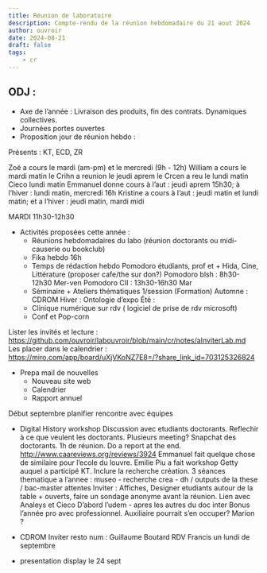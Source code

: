 ```yaml
---
title: Réunion de laboratoire 
description: Compte-rendu de la réunion hebdomadaire du 21 aout 2024
author: ouvroir
date: 2024-08-21
draft: false
tags:
    - cr
---
```


## ODJ : 
- Axe de l’année : Livraison des produits, fin des contrats. Dynamiques collectives. 
- Journées portes ouvertes
- Proposition jour de réunion hebdo :

Présents : KT, ECD, ZR

Zoë a cours le mardi (am-pm) et le mercredi (9h - 12h)
William a cours le mardi matin
le Crihn a reunion le jeudi aprem
le Crcen a reu le lundi matin
Cieco lundi matin
Emmanuel donne cours à l’aut : jeudi aprem 15h30; à l’hiver : lundi matin, mercredi 16h
Kristine a cours  à l’aut : jeudi matin et lundi matin; et a l’hiver : jeudi matin, mardi midi 

MARDI 11h30-12h30

- Activités proposées cette année : 
    - Réunions hebdomadaires du labo (réunion doctorants ou midi-causerie ou bookclub)
    - Fika hebdo 16h
    - Temps de rédaction hebdo 
    Pomodoro étudiants, prof et + Hida, Cine, Littérature (proposer cafe/the sur don?)
    Pomodoro blsh : 8h30-12h30 Mer-ven
    Pomodoro CII : 13h30-16h30 Mar
    - Séminaire + Ateliers thématiques 1/session (Formation) 
    Automne : CDROM 
    Hiver : Ontologie d’expo 
    Été : 
    - Clinique numérique sur rdv ( logiciel de prise de rdv microsoft)
    - Conf et Pop-corn
    

Lister les invités et lecture : https://github.com/ouvroir/labouvroir/blob/main/cr/notes/aInviterLab.md
Les placer dans le calendrier : https://miro.com/app/board/uXjVKoNZ7E8=/?share_link_id=703125326824

- Prepa mail de nouvelles
    - Nouveau site web
    - Calendrier
    - Rapport annuel

Début septembre planifier rencontre avec équipes


- Digital History workshop
Discussion avec etudiants doctorants. Reflechir à ce que veulent les doctorants. Plusieurs meeting? 
Snapchat des doctorants. 
1h de réunion. 
Do a report at the end. 
http://www.caareviews.org/reviews/3924
Emmanuel fait quelque chose de similaire pour l’ecole du louvre. 
Emilie Piu a fait workshop Getty auquel a participé KT. 
Inclure la recherche création. 
3 séances thematique a l’annee : museo - recherche crea - dh / outputs de la these / bac-master attentes
Inviter : Affiches, Designer etudiants autour de la table + ouverts, faire un sondage anonyme avant la réunion. 
Lien avec Analeys et Cieco
D’abord l’udem - apres les autres du doc inter
Bonus l’année pro avec professionnel.
Auxiliaire pourrait s’en occuper? Marion ?


- CDROM 
Inviter resto num : Guillaume Boutard
RDV Francis un lundi de septembre


- presentation display le 24 sept
